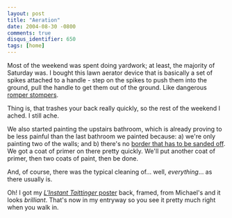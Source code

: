 ```yaml
---
layout: post
title: "Aeration"
date: 2004-08-30 -0800
comments: true
disqus_identifier: 650
tags: [home]
---
```

Most of the weekend was spent doing yardwork; at least, the majority of
Saturday was. I bought this lawn aerator device that is basically a set
of spikes attached to a handle - step on the spikes to push them into
the ground, pull the handle to get them out of the ground. Like
dangerous [romper
stompers](http://www.robynsnest.com/homemade.htm#Romper).

 Thing is, that trashes your back really quickly, so the rest of the
weekend I ached. I still ache.

 We also started painting the upstairs bathroom, which is already
proving to be less painful than the last bathroom we painted because: a)
we're only painting two of the walls; and b) there's no [border that has
to be sanded off](/archive/2004/07/02/wall-decals.aspx). We got a coat
of primer on there pretty quickly. We'll put another coat of primer,
then two coats of paint, then be done.

 And, of course, there was the typical cleaning of... well,
*everything*... as there usually is.

 Oh! I got my [*L'Instant Taittinger*
poster](http://affiliates.allposters.com/link/redirect.asp?item=421309&AID=273632&PSTID=1&LTID=1)
back, framed, from Michael's and it looks *brilliant*. That's now in my
entryway so you see it pretty much right when you walk in.
